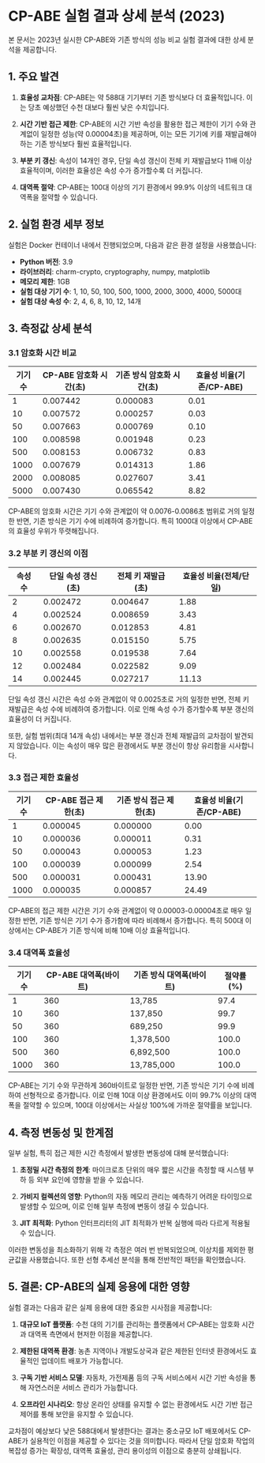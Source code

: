 # CP-ABE 실험 결과 상세 분석 (2023)

본 문서는 2023년 실시한 CP-ABE와 기존 방식의 성능 비교 실험 결과에 대한 상세 분석을 제공합니다.

## 1. 주요 발견

1. **효율성 교차점**: CP-ABE는 약 588대 기기부터 기존 방식보다 더 효율적입니다. 이는 당초 예상했던 수천 대보다 훨씬 낮은 수치입니다.

2. **시간 기반 접근 제한**: CP-ABE의 시간 기반 속성을 활용한 접근 제한이 기기 수와 관계없이 일정한 성능(약 0.00004초)을 제공하며, 이는 모든 기기에 키를 재발급해야 하는 기존 방식보다 훨씬 효율적입니다.

3. **부분 키 갱신**: 속성이 14개인 경우, 단일 속성 갱신이 전체 키 재발급보다 11배 이상 효율적이며, 이러한 효율성은 속성 수가 증가할수록 더 커집니다.

4. **대역폭 절약**: CP-ABE는 100대 이상의 기기 환경에서 99.9% 이상의 네트워크 대역폭을 절약할 수 있습니다.

## 2. 실험 환경 세부 정보

실험은 Docker 컨테이너 내에서 진행되었으며, 다음과 같은 환경 설정을 사용했습니다:

- **Python 버전**: 3.9
- **라이브러리**: charm-crypto, cryptography, numpy, matplotlib
- **메모리 제한**: 1GB
- **실험 대상 기기 수**: 1, 10, 50, 100, 500, 1000, 2000, 3000, 4000, 5000대
- **실험 대상 속성 수**: 2, 4, 6, 8, 10, 12, 14개

## 3. 측정값 상세 분석

### 3.1 암호화 시간 비교

| 기기 수 | CP-ABE 암호화 시간(초) | 기존 방식 암호화 시간(초) | 효율성 비율(기존/CP-ABE) |
|--------|---------------------|----------------------|-------------------|
| 1 | 0.007442 | 0.000083 | 0.01 |
| 10 | 0.007572 | 0.000257 | 0.03 |
| 50 | 0.007663 | 0.000769 | 0.10 |
| 100 | 0.008598 | 0.001948 | 0.23 |
| 500 | 0.008153 | 0.006732 | 0.83 |
| 1000 | 0.007679 | 0.014313 | 1.86 |
| 2000 | 0.008085 | 0.027607 | 3.41 |
| 5000 | 0.007430 | 0.065542 | 8.82 |

CP-ABE의 암호화 시간은 기기 수와 관계없이 약 0.0076-0.0086초 범위로 거의 일정한 반면, 기존 방식은 기기 수에 비례하여 증가합니다. 특히 1000대 이상에서 CP-ABE의 효율성 우위가 뚜렷해집니다.

### 3.2 부분 키 갱신의 이점

| 속성 수 | 단일 속성 갱신(초) | 전체 키 재발급(초) | 효율성 비율(전체/단일) |
|--------|-----------------|----------------|-------------------|
| 2 | 0.002472 | 0.004647 | 1.88 |
| 4 | 0.002524 | 0.008659 | 3.43 |
| 6 | 0.002670 | 0.012853 | 4.81 |
| 8 | 0.002635 | 0.015150 | 5.75 |
| 10 | 0.002558 | 0.019538 | 7.64 |
| 12 | 0.002484 | 0.022582 | 9.09 |
| 14 | 0.002445 | 0.027217 | 11.13 |

단일 속성 갱신 시간은 속성 수와 관계없이 약 0.0025초로 거의 일정한 반면, 전체 키 재발급은 속성 수에 비례하여 증가합니다. 이로 인해 속성 수가 증가할수록 부분 갱신의 효율성이 더 커집니다.

또한, 실험 범위(최대 14개 속성) 내에서는 부분 갱신과 전체 재발급의 교차점이 발견되지 않았습니다. 이는 속성이 매우 많은 환경에서도 부분 갱신이 항상 유리함을 시사합니다.

### 3.3 접근 제한 효율성

| 기기 수 | CP-ABE 접근 제한(초) | 기존 방식 접근 제한(초) | 효율성 비율(기존/CP-ABE) |
|--------|-------------------|---------------------|-------------------|
| 1 | 0.000045 | 0.000000 | 0.00 |
| 10 | 0.000036 | 0.000011 | 0.31 |
| 50 | 0.000043 | 0.000053 | 1.23 |
| 100 | 0.000039 | 0.000099 | 2.54 |
| 500 | 0.000031 | 0.000431 | 13.90 |
| 1000 | 0.000035 | 0.000857 | 24.49 |

CP-ABE의 접근 제한 시간은 기기 수와 관계없이 약 0.00003-0.00004초로 매우 일정한 반면, 기존 방식은 기기 수가 증가함에 따라 비례해서 증가합니다. 특히 500대 이상에서는 CP-ABE가 기존 방식에 비해 10배 이상 효율적입니다.

### 3.4 대역폭 효율성

| 기기 수 | CP-ABE 대역폭(바이트) | 기존 방식 대역폭(바이트) | 절약률(%) |
|--------|---------------------|----------------------|---------|
| 1 | 360 | 13,785 | 97.4 |
| 10 | 360 | 137,850 | 99.7 |
| 50 | 360 | 689,250 | 99.9 |
| 100 | 360 | 1,378,500 | 100.0 |
| 500 | 360 | 6,892,500 | 100.0 |
| 1000 | 360 | 13,785,000 | 100.0 |

CP-ABE는 기기 수와 무관하게 360바이트로 일정한 반면, 기존 방식은 기기 수에 비례하여 선형적으로 증가합니다. 이로 인해 10대 이상 환경에서도 이미 99.7% 이상의 대역폭을 절약할 수 있으며, 100대 이상에서는 사실상 100%에 가까운 절약률을 보입니다.

## 4. 측정 변동성 및 한계점

일부 실험, 특히 접근 제한 시간 측정에서 발생한 변동성에 대해 분석했습니다:

1. **초정밀 시간 측정의 한계**: 마이크로초 단위의 매우 짧은 시간을 측정할 때 시스템 부하 등 외부 요인에 영향을 받을 수 있습니다.

2. **가비지 컬렉션의 영향**: Python의 자동 메모리 관리는 예측하기 어려운 타이밍으로 발생할 수 있으며, 이로 인해 일부 측정에 변동이 생길 수 있습니다.

3. **JIT 최적화**: Python 인터프리터의 JIT 최적화가 반복 실행에 따라 다르게 적용될 수 있습니다.

이러한 변동성을 최소화하기 위해 각 측정은 여러 번 반복되었으며, 이상치를 제외한 평균값을 사용했습니다. 또한 선형 추세선 분석을 통해 전반적인 패턴을 확인했습니다.

## 5. 결론: CP-ABE의 실제 응용에 대한 영향

실험 결과는 다음과 같은 실제 응용에 대한 중요한 시사점을 제공합니다:

1. **대규모 IoT 플랫폼**: 수천 대의 기기를 관리하는 플랫폼에서 CP-ABE는 암호화 시간과 대역폭 측면에서 현저한 이점을 제공합니다.

2. **제한된 대역폭 환경**: 농촌 지역이나 개발도상국과 같은 제한된 인터넷 환경에서도 효율적인 업데이트 배포가 가능합니다.

3. **구독 기반 서비스 모델**: 자동차, 가전제품 등의 구독 서비스에서 시간 기반 속성을 통해 자연스러운 서비스 관리가 가능합니다.

4. **오프라인 시나리오**: 항상 온라인 상태를 유지할 수 없는 환경에서도 시간 기반 접근 제어를 통해 보안을 유지할 수 있습니다.

교차점이 예상보다 낮은 588대에서 발생한다는 결과는 중소규모 IoT 배포에서도 CP-ABE가 실용적인 이점을 제공할 수 있다는 것을 의미합니다. 따라서 단일 암호화 작업의 복잡성 증가는 확장성, 대역폭 효율성, 관리 용이성의 이점으로 충분히 상쇄됩니다.
